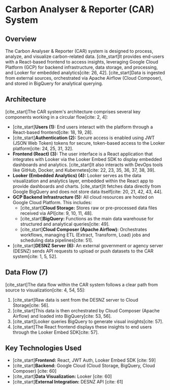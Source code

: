 # Carbon Analyser & Reporter (CAR) System

## Overview

The Carbon Analyser & Reporter (CAR) system is designed to process, analyze, and visualize carbon-related data. [cite_start]It provides end-users with a React-based frontend to access insights, leveraging Google Cloud Platform (GCP) for backend infrastructure, data storage, and processing, and Looker for embedded analytics[cite: 26, 42]. [cite_start]Data is ingested from external sources, orchestrated via Apache Airflow (Cloud Composer), and stored in BigQuery for analytical querying.

## Architecture

[cite_start]The CAR system's architecture comprises several key components working in a circular flow[cite: 2, 4]:

* [cite_start]**Users (1):** End users interact with the platform through a React-based frontend[cite: 18, 19, 28].
* [cite_start]**Authentication (2):** Secure access is enabled using JWT (JSON Web Token) tokens for secure, token-based access to the Looker platform[cite: 24, 25, 31, 32].
* **Frontend (React) (3):** The user interface is a React application that integrates with Looker via the Looker Embed SDK to display embedded dashboards and analytics. [cite_start]It also interacts with DevOps tools like GitHub, Docker, and Kubernetes[cite: 22, 23, 35, 36, 37, 38, 39].
* **Looker (Embedded Analytics) (4):** Looker serves as the data visualization and analytics layer, embedded within the React app to provide dashboards and charts. [cite_start]It fetches data directly from Google BigQuery and does not store data itself[cite: 20, 21, 42, 43, 44].
* **GCP Backend Infrastructure (5):** All cloud resources are hosted on Google Cloud Platform. This includes:
    * [cite_start]**Cloud Storage:** Stores raw or pre-processed data files received via API[cite: 9, 10, 11, 48].
    * [cite_start]**BigQuery:** Functions as the main data warehouse for structured and analytical queries[cite: 49].
    * [cite_start]**Cloud Composer (Apache Airflow):** Orchestrates workflows, managing ETL (Extract, Transform, Load) jobs and scheduling data pipelines[cite: 51].
* [cite_start]**DESNZ Server (6):** An external government or agency server (DESNZ) sends API requests to upload or push datasets to the CAR system[cite: 1, 5, 52].

## Data Flow (7)

[cite_start]The data flow within the CAR system follows a clear path from source to visualization[cite: 4, 54, 55]:

1.  [cite_start]Raw data is sent from the DESNZ server to Cloud Storage[cite: 56].
2.  [cite_start]This data is then orchestrated by Cloud Composer (Apache Airflow) and loaded into BigQuery[cite: 53, 56].
3.  [cite_start]Looker queries BigQuery to generate visual insights[cite: 57].
4.  [cite_start]The React frontend displays these insights to end users through the Looker Embed SDK[cite: 57].

## Key Technologies Used

* [cite_start]**Frontend:** React, JWT Auth, Looker Embed SDK [cite: 59]
* [cite_start]**Backend:** Google Cloud (Cloud Storage, BigQuery, Cloud Composer) [cite: 60]
* [cite_start]**Data Visualization:** Looker [cite: 60]
* [cite_start]**External Integration:** DESNZ API [cite: 61]
